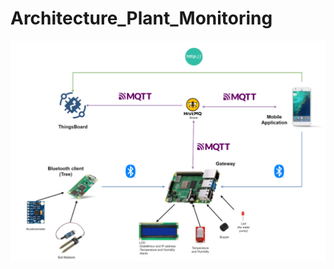 # Architecture_Plant_Monitoring
![alt text](https://github.com/Arturox-exe/Architecture_Plant_Monitoring/blob/main/image.png)
